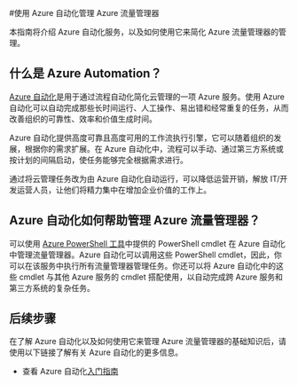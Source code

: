 <properties 
 pageTitle="使用 Azure 自动化管理 Azure 流量管理器" 
 description="了解如何使用 Azure 自动化服务来管理 Azure 流量管理器。" 
 services="traffic-manager, automation" 
 documentationCenter="" 
 authors="eamonoreilly" 
 manager="adinah" 
 editor=""/>

<tags 
 ms.service="traffic-manager" 
 ms.date="08/12/2015" 
 wacn.date="10/03/2015"/>


#使用 Azure 自动化管理 Azure 流量管理器

本指南将介绍 Azure 自动化服务，以及如何使用它来简化 Azure 流量管理器的管理。

## 什么是 Azure Automation？

[Azure 自动化](/home/features/automation/)是用于通过流程自动化简化云管理的一项 Azure 服务。使用 Azure 自动化可以自动完成那些长时间运行、人工操作、易出错和经常重复的任务，从而改善组织的可靠性、效率和价值生成时间。

Azure 自动化提供高度可靠且高度可用的工作流执行引擎，它可以随着组织的发展，根据你的需求扩展。在 Azure 自动化中，流程可以手动、通过第三方系统或按计划的间隔启动，使任务能够完全根据需求进行。

通过将云管理任务改为由 Azure 自动化自动运行，可以降低运营开销，解放 IT/开发运营人员，让他们将精力集中在增加企业价值的工作上。


## Azure 自动化如何帮助管理 Azure 流量管理器？

可以使用 [Azure PowerShell 工具](https://msdn.microsoft.com/zh-CN/library/azure/jj156055.aspx)中提供的 PowerShell cmdlet 在 Azure 自动化中管理流量管理器。Azure 自动化可以调用这些 PowerShell cmdlet，因此，你可以在该服务中执行所有流量管理器管理任务。你还可以将 Azure 自动化中的这些 cmdlet 与其他 Azure 服务的 cmdlet 搭配使用，以自动完成跨 Azure 服务和第三方系统的复杂任务。


## 后续步骤

在了解 Azure 自动化以及如何使用它来管理 Azure 流量管理器的基础知识后，请使用以下链接了解有关 Azure 自动化的更多信息。

* 查看 Azure 自动化[入门指南](/documentation/articles/automation-create-runbook-from-samples/)

<!---HONumber=71-->